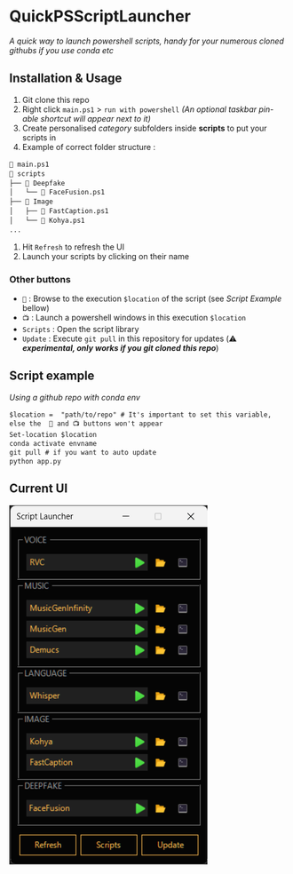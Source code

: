# QuickPSScriptLauncher
*A quick way to launch powershell scripts, handy for your numerous cloned githubs if you use conda etc*

## Installation & Usage
1. Git clone this repo
2. Right click `main.ps1` > `run with powershell` *(An optional taskbar pin-able shortcut will appear next to it)*
3. Create personalised *category* subfolders inside **scripts** to put your scripts in
4. Example of correct folder structure :
```md
📄 main.ps1
📂 scripts
├── 📂 Deepfake
│   └── 📄 FaceFusion.ps1
├── 📂 Image
│   ├── 📄 FastCaption.ps1
│   └── 📄 Kohya.ps1
...
```
1. Hit `Refresh` to refresh the UI
2. Launch your scripts by clicking on their name


### Other buttons

- `📂` : Browse to the execution `$location` of the script (see *Script Example* bellow)
- `📺` : Launch a powershell windows in this execution `$location`
- `Scripts` : Open the script library
- `Update` : Execute `git pull` in this repository for updates (⚠️ ***experimental, only works if you git cloned this repo***) 


## Script example
*Using a github repo with conda env*
```
$location =  "path/to/repo" # It's important to set this variable, else the  📂 and 📺 buttons won't appear 
Set-location $location
conda activate envname
git pull # if you want to auto update
python app.py
```
## Current UI
![Alt text](ReadmeImages/UI.png)
